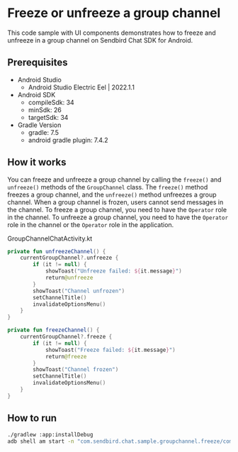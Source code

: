 # Freeze or unfreeze a group channel

This code sample with UI components demonstrates how to freeze and unfreeze in a group channel on Sendbird Chat SDK for Android.

## Prerequisites
+ Android Studio
  + Android Studio Electric Eel | 2022.1.1
+ Android SDK
    + compileSdk: 34
    + minSdk: 26
    + targetSdk: 34
+ Gradle Version
    + gradle: 7.5
    + android gradle plugin: 7.4.2

## How it works
You can freeze and unfreeze a group channel by calling the `freeze()` and `unfreeze()` methods of the `GroupChannel` class.
The `freeze()` method freezes a group channel, and the `unfreeze()` method unfreezes a group channel.
When a group channel is frozen, users cannot send messages in the channel.
To freeze a group channel, you need to have the `Operator` role in the channel.
To unfreeze a group channel, you need to have the `Operator` role in the channel or the `Operator` role in the application.

GroupChannelChatActivity.kt
``` kotlin
private fun unfreezeChannel() {
    currentGroupChannel?.unfreeze {
        if (it != null) {
            showToast("Unfreeze failed: ${it.message}")
            return@unfreeze
        }
        showToast("Channel unfrozen")
        setChannelTitle()
        invalidateOptionsMenu()
    }
}

private fun freezeChannel() {
    currentGroupChannel?.freeze {
        if (it != null) {
            showToast("Freeze failed: ${it.message}")
            return@freeze
        }
        showToast("Channel frozen")
        setChannelTitle()
        invalidateOptionsMenu()
    }
}
```

## How to run
``` bash
./gradlew :app:installDebug
adb shell am start -n "com.sendbird.chat.sample.groupchannel.freeze/com.sendbird.chat.sample.groupchannel.freeze.base.SplashActivity" -a android.intent.action.MAIN -c android.intent.category.LAUNCHER
```
